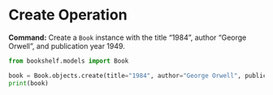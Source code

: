 # Create Operation

**Command:** Create a `Book` instance with the title “1984”, author “George Orwell”, and publication year 1949.

```python
from bookshelf.models import Book

book = Book.objects.create(title="1984", author="George Orwell", publication_year=1949)
print(book)
